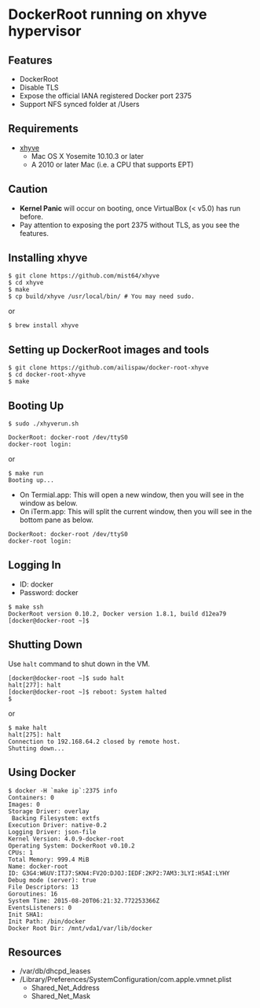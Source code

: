 # DockerRoot running on xhyve hypervisor

## Features

- DockerRoot
- Disable TLS
- Expose the official IANA registered Docker port 2375
- Support NFS synced folder at /Users

## Requirements

- [xhyve](https://github.com/mist64/xhyve)
  - Mac OS X Yosemite 10.10.3 or later
  - A 2010 or later Mac (i.e. a CPU that supports EPT)

## Caution

- **Kernel Panic** will occur on booting, once VirtualBox (< v5.0) has run before.
- Pay attention to exposing the port 2375 without TLS, as you see the features.

## Installing xhyve

```
$ git clone https://github.com/mist64/xhyve
$ cd xhyve
$ make
$ cp build/xhyve /usr/local/bin/ # You may need sudo.
```

or

```
$ brew install xhyve
```

## Setting up DockerRoot images and tools

```
$ git clone https://github.com/ailispaw/docker-root-xhyve
$ cd docker-root-xhyve
$ make
```

## Booting Up

```
$ sudo ./xhyverun.sh

DockerRoot: docker-root /dev/ttyS0
docker-root login: 
```

or

```
$ make run
Booting up...
```

- On Termial.app: This will open a new window, then you will see in the window as below.
- On iTerm.app: This will split the current window, then you will see in the bottom pane as below.

```
DockerRoot: docker-root /dev/ttyS0
docker-root login: 
```

## Logging In

- ID: docker
- Password: docker

```
$ make ssh
DockerRoot version 0.10.2, Docker version 1.8.1, build d12ea79
[docker@docker-root ~]$ 
```

## Shutting Down

Use `halt` command to shut down in the VM.

```
[docker@docker-root ~]$ sudo halt
halt[277]: halt
[docker@docker-root ~]$ reboot: System halted
$ 
```

or

```
$ make halt
halt[275]: halt
Connection to 192.168.64.2 closed by remote host.
Shutting down...
```

## Using Docker

```
$ docker -H `make ip`:2375 info
Containers: 0
Images: 0
Storage Driver: overlay
 Backing Filesystem: extfs
Execution Driver: native-0.2
Logging Driver: json-file
Kernel Version: 4.0.9-docker-root
Operating System: DockerRoot v0.10.2
CPUs: 1
Total Memory: 999.4 MiB
Name: docker-root
ID: G3G4:W6UV:ITJ7:SKN4:FV2O:DJOJ:IEDF:2KP2:7AM3:3LYI:H5AI:LYHY
Debug mode (server): true
File Descriptors: 13
Goroutines: 16
System Time: 2015-08-20T06:21:32.772253366Z
EventsListeners: 0
Init SHA1:
Init Path: /bin/docker
Docker Root Dir: /mnt/vda1/var/lib/docker
```

## Resources

- /var/db/dhcpd_leases
- /Library/Preferences/SystemConfiguration/com.apple.vmnet.plist
  - Shared_Net_Address
  - Shared_Net_Mask
